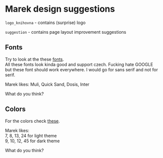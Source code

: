 # Marek design suggestions

`logo_knihovna` - contains (surprise) logo

`suggestion`    - contains page layout improvement suggestions

## Fonts
Try to look at the these [fonts](https://fonts.google.com/?vfonly&subset=latin-ext&category=Sans+Serif). <br>
All these fonts look kinda good and support czech. Fucking hate GOOGLE but these font should work everywhere.
I would go for sans serif and not for serif.

Marek likes: Muli, Quick Sand, Dosis, Inter<br>

What do you think?

## Colors
For the colors check [these](https://visme.co/blog/website-color-schemes/).

Marek likes: <br>
7, 8, 13, 24 for light theme<br>
9, 10, 12, 45 for dark theme<br>

What do you think?
